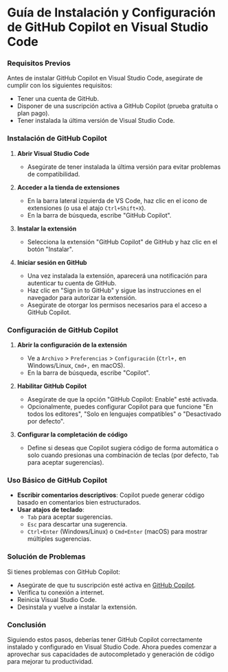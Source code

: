 # Guía de Instalación y Configuración de GitHub Copilot en Visual Studio Code

### Requisitos Previos

Antes de instalar GitHub Copilot en Visual Studio Code, asegúrate de cumplir con los siguientes requisitos:
- Tener una cuenta de GitHub.
- Disponer de una suscripción activa a GitHub Copilot (prueba gratuita o plan pago).
- Tener instalada la última versión de Visual Studio Code.

### Instalación de GitHub Copilot

1. **Abrir Visual Studio Code**
   - Asegúrate de tener instalada la última versión para evitar problemas de compatibilidad.

2. **Acceder a la tienda de extensiones**
   - En la barra lateral izquierda de VS Code, haz clic en el icono de extensiones (o usa el atajo `Ctrl+Shift+X`).
   - En la barra de búsqueda, escribe "GitHub Copilot".

3. **Instalar la extensión**
   - Selecciona la extensión "GitHub Copilot" de GitHub y haz clic en el botón "Instalar".

4. **Iniciar sesión en GitHub**
   - Una vez instalada la extensión, aparecerá una notificación para autenticar tu cuenta de GitHub.
   - Haz clic en "Sign in to GitHub" y sigue las instrucciones en el navegador para autorizar la extensión.
   - Asegúrate de otorgar los permisos necesarios para el acceso a GitHub Copilot.

### Configuración de GitHub Copilot

1. **Abrir la configuración de la extensión**
   - Ve a `Archivo` > `Preferencias` > `Configuración` (`Ctrl+,` en Windows/Linux, `Cmd+,` en macOS).
   - En la barra de búsqueda, escribe "Copilot".

2. **Habilitar GitHub Copilot**
   - Asegúrate de que la opción "GitHub Copilot: Enable" esté activada.
   - Opcionalmente, puedes configurar Copilot para que funcione "En todos los editores", "Solo en lenguajes compatibles" o "Desactivado por defecto".

3. **Configurar la completación de código**
   - Define si deseas que Copilot sugiera código de forma automática o solo cuando presionas una combinación de teclas (por defecto, `Tab` para aceptar sugerencias).

### Uso Básico de GitHub Copilot

- **Escribir comentarios descriptivos**: Copilot puede generar código basado en comentarios bien estructurados.
- **Usar atajos de teclado**:
  - `Tab` para aceptar sugerencias.
  - `Esc` para descartar una sugerencia.
  - `Ctrl+Enter` (Windows/Linux) o `Cmd+Enter` (macOS) para mostrar múltiples sugerencias.

### Solución de Problemas

Si tienes problemas con GitHub Copilot:
- Asegúrate de que tu suscripción esté activa en [GitHub Copilot](https://github.com/features/copilot).
- Verifica tu conexión a internet.
- Reinicia Visual Studio Code.
- Desinstala y vuelve a instalar la extensión.

### Conclusión

Siguiendo estos pasos, deberías tener GitHub Copilot correctamente instalado y configurado en Visual Studio Code. Ahora puedes comenzar a aprovechar sus capacidades de autocompletado y generación de código para mejorar tu productividad.

